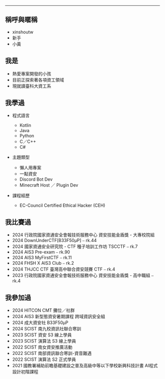 ***

## 稱呼與暱稱
- xinshoutw
- 新手
- 小黃

## 我是
- 熱愛專案開發的小孩
- 目前正探索著各項資工領域
- 現就讀臺科大資工系

[//]: # (- 有點懶，但是很努力)
[//]: # (- 有點笨，但是很聰明)
[//]: # (- 有點瘋，但是很理智)
[//]: # (- 有點傻，但是很有趣)
[//]: # (- 有點狂，但是很溫柔)
[//]: # (- 有點狠，但是很善良)
[//]: # (- 有點狡，但是很單純)
[//]: # (- 有點狗，但是很忠誠)
[//]: # (- 有點狼，但是很溫暖)
[//]: # (- 有點狸，但是很可愛)
[//]: # (- 有點狐，但是很聰明 )
[//]: # (- 有點狸，但是很機智)

## 我學過
- 程式語言
    - Kotlin
    - Java
    - Python
    - C／C++
    - C#

- 主題類型
    - 懶人用專案
    - 一點資安
    - Discord Bot Dev
    - Minecraft Host ／ Plugin Dev

- 課程經歷
    - EC-Council Certified Ethical Hacker (CEH)

## 我比賽過
- 2024 行政院國家資通安全會報技術服務中心 資安技能金盾獎 - 大專校院組
- 2024 DownUnderCTF\[B33F50μP\] ⎯ rk.44
- 2024 國家資通安全研究院 - CTF 種子培訓工作坊 TSCCTF ⎯ rk.7
- 2024 AIS3 Pre-exam ⎯ rk.90
- 2024 AIS3 MyFirstCTF ⎯ rk.11
- 2024 FHSH X AIS3 Club ⎯ rk.2
- 2024 THJCC CTF 臺灣高中聯合資安競賽 CTF ⎯ rk.4
- 2023 行政院國家資通安全會報技術服務中心 資安技能金盾獎 - 高中職組 ⎯ rk.4

## 我參加過
- 2024 HITCON CMT 攤位／社群
- 2024 AIS3 新型態資安暑期課程 跨域資訊安全組
- 2024 成大資安社 B33F50μP
- 2024 SCIST 南九校資訊社聯合寒訓
- 2023 SCIST 資安 S3 線上學員
- 2023 SCIST 演算法 S3 線上學員
- 2022 SCIST 南女資安推廣活動
- 2022 SCIST 南部資訊聯合寒訓-資音難遇
- 2022 SCIST 演算法 S2 正式學員 
- 2021 國教署補助前瞻基礎建設之普及高級中等以下學校新興科技計畫 AI程式設計初階課程
